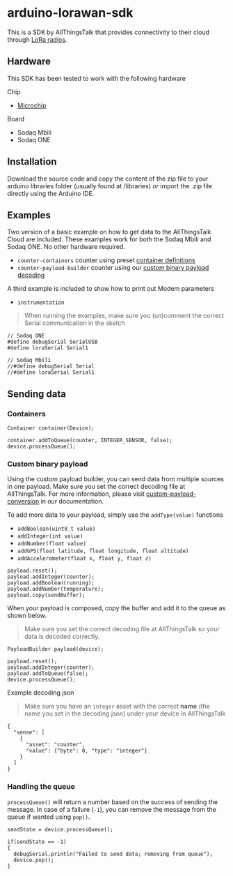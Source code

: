 # arduino-lorawan-sdk

This is a SDK by AllThingsTalk that provides connectivity to their cloud through [LoRa radios](https://www.lora-alliance.org/What-Is-LoRa/Technology).  

## Hardware

This SDK has been tested to work with the following hardware

Chip
- [Microchip](http://www.microchip.com/wwwproducts/Devices.aspx?product=RN2483)

Board
- Sodaq Mbili
- Sodaq ONE

## Installation

Download the source code and copy the content of the zip file to your arduino libraries folder (usually found at /libraries) _or_ import the .zip file directly using the Arduino IDE.

## Examples

Two version of a basic example on how to get data to the AllThingsTalk Cloud are included. These examples work for both the Sodaq Mbili and Sodaq ONE. No other hardware required.
* `counter-containers` counter using preset [container definitions](http://docs.allthingstalk.com/developers/data/default-payload-conversion/)
* `counter-payload-builder` counter using our [custom binary payload decoding](http://docs.allthingstalk.com/developers/data/custom-payload-conversion/)

A third example is included to show how to print out Modem parameters
* `instrumentation`

> When running the examples, make sure you (un)comment the correct Serial communication in the sketch
```
// Sodaq ONE
#define debugSerial SerialUSB
#define loraSerial Serial1

// Sodaq Mbili
//#define debugSerial Serial
//#define loraSerial Serial1
```

## Sending data

### Containers

```
Container container(Device);
```
```
container.addToQueue(counter, INTEGER_SENSOR, false);
device.processQueue();
```

### Custom binary payload

Using the custom payload builder, you can send data from multiple sources in one payload. Make sure you set the correct decoding file at AllThingsTalk.
For more information, please visit [custom-payload-conversion](http://docs.allthingstalk.com/developers/data/custom-payload-conversion/) in our documentation.

To add more data to your payload, simply use the `addType(value)` functions

* `addBoolean(uint8_t value)`
* `addInteger(int value)`
* `addNumber(float value)`
* `addGPS(float latitude, float longitude, float altitude)`
* `addAccelerometer(float x, float y, float z)`

```
payload.reset();
payload.addInteger(counter);
payload.addBoolean(running);
payload.addNumber(temperature);
payload.copy(sendBuffer);
```

When your payload is composed, copy the buffer and add it to the queue as shown below.

> Make sure you set the correct decoding file at AllThingsTalk so your data is decoded correctly.

```
PayloadBuilder payload(device);
```
```
payload.reset();
payload.addInteger(counter);
payload.addToQueue(false);
device.processQueue();
```

Example decoding json

> Make sure you have an `integer` asset with the correct **name** (the name you set in the decoding json) under your device in AllThingsTalk

```
{
  "sense": [
    {
      "asset": "counter",
      "value": {"byte": 0, "type": "integer"}
    }
  ]
}
```

### Handling the queue

`processQueue()` will return a number based on the success of sending the message.
In case of a failure (`-1`), you can remove the message from the queue if wanted using `pop()`.

```
sendState = device.processQueue();

if(sendState == -1)
{
  debugSerial.println("Failed to send data; removing from queue");
  device.pop();
}

```